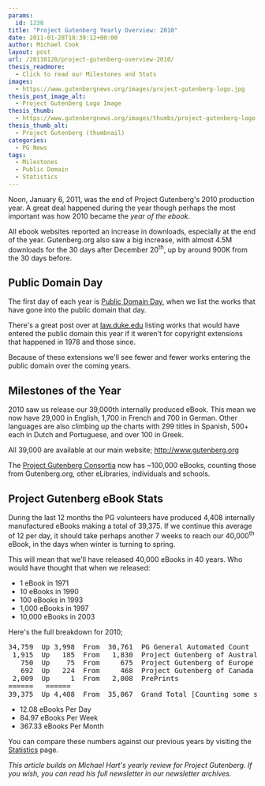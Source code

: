 ```yaml
---
params:
  id: 1238
title: "Project Gutenberg Yearly Overview: 2010"
date: 2011-01-28T18:39:12+00:00
author: Michael Cook
layout: post
url: /20110128/project-gutenberg-overview-2010/
thesis_readmore:
  - Click to read our Milestones and Stats
images:
  - https://www.gutenbergnews.org/images/project-gutenberg-logo.jpg
thesis_post_image_alt:
  - Project Gutenberg Logo Image
thesis_thumb:
  - https://www.gutenbergnews.org/images/thumbs/project-gutenberg-logo-thumb.jpg
thesis_thumb_alt:
  - Project Gutenberg (thumbnail)
categories:
  - PG News
tags:
  - Milestones
  - Public Domain
  - Statistics
---
```

Noon, January 6, 2011, was the end of Project Gutenberg's 2010 production year. A great deal happened during the year though perhaps the most important was how 2010 became the _year of the ebook_.

All ebook websites reported an increase in downloads, especially at the end of the year. Gutenberg.org also saw a big increase, with almost 4.5M downloads for the 30 days after December 20<sup>th</sup>, up by around 900K from the 30 days before.

## Public Domain Day

The first day of each year is [Public Domain Day](https://www.gutenbergnews.org/20101127/public-domain-day-2011/ "Public Domain Day, January 1"), when we list the works that have gone into the public domain that day.

There's a great post over at [law.duke.edu](http://www.law.duke.edu/cspd/publicdomainday/pre1976 "Books that should be in the Public Domain") listing works that would have entered the public domain this year if it weren't for copyright extensions that happened in 1978 and those since.

Because of these extensions we'll see fewer and fewer works entering the public domain over the coming years.
<!--more-->

## Milestones of the Year

2010 saw us release our 39,000th internally produced eBook. This mean we now have 29,000 in English, 1,700 in French and 700 in German. Other languages are also climbing up the charts with 299 titles in Spanish, 500+ each in Dutch and Portuguese, and over 100 in Greek.

All 39,000 are available at our main website; http://www.gutenberg.org

The [Project Gutenberg Consortia](http://www.gutenberg.cc "Project Gutenberg Consotium") now has ~100,000 eBooks, counting those from Gutenberg.org, other eLibraries, individuals and schools.

## Project Gutenberg eBook Stats

During the last 12 months the PG volunteers have produced 4,408 internally manufactured eBooks making a total of 39,375. If we continue this average of 12 per day, it should take perhaps another 7 weeks to reach our 40,000<sup>th</sup> eBook, in the days when winter is turning to spring.

This will mean that we'll have released 40,000 eBooks in 40 years. Who would have thought that when we released:

  * 1 eBook in 1971
  * 10 eBooks in 1990
  * 100 eBooks in 1993
  * 1,000 eBooks in 1997
  * 10,000 eBooks in 2003

Here's the full breakdown for 2010;

<pre>34,759  Up 3,998  From  30,761  PG General Automated Count
 1,915  Up   185  From   1,830  Project Gutenberg of Australia
   750  Up    75  From     675  Project Gutenberg of Europe [Not totaled]
   692  Up   224  From     468  Project Gutenberg of Canada [Estimated]
 2,009  Up     1  From   2,008  PrePrints
======   ======
39,375  Up 4,408  From  35,067  Grand Total [Counting some subtractions]</pre>

  * 12.08 eBooks Per Day
  * 84.97 eBooks Per Week
  * 367.33 eBooks Per Month

You can compare these numbers against our previous years by visiting the [Statistics](/statistics/ "Project Gutenberg eBook Statistics") page.

_This article builds on Michael Hart's yearly review for Project Gutenberg. If you wish, you can read his full newsletter in our newsletter archives._
